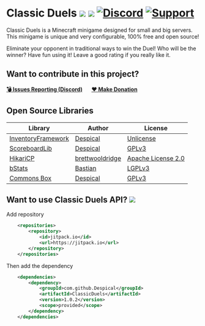 # Classic Duels [![](https://img.shields.io/badge/javadocs-latest-red.svg)](https://javadoc.jitpack.io/com/github/Despical/ClassicDuels/latest/javadoc/) [![](https://img.shields.io/badge/wiki-click-blue.svg)](https://github.com/Despical/ClassicDuels/wiki) [![Discord](https://img.shields.io/discord/719922452259668000.svg?color=7289DA&label=discord)](https://discord.gg/Vhyy4HA) [![Support](https://img.shields.io/badge/Patreon-Support-orange.svg?logo=Patreon)](https://www.patreon.com/despical)
Classic Duels is a Minecraft minigame designed for small and big servers. This minigame is unique and very configurable, 100% free and open source! 

Eliminate your opponent in traditional ways to win the Duel! Who will be the winner? Have fun using it! Leave a good rating if you really like it.

## Want to contribute in this project?
[**💣 Issues Reporting (Discord)**](https://discordapp.com/invite/Vhyy4HA)&nbsp;&nbsp;&nbsp;&nbsp;&nbsp;&nbsp;[**❤ Make Donation**](https://www.patreon.com/despical)

## Open Source Libraries
| Library                                                     | Author                                          | License                                                                    |
|-------------------------------------------------------------|-------------------------------------------------|----------------------------------------------------------------------------|
| [InventoryFramework](https://github.com/Despical/InventoryFramework/)   | [Despical](https://github.com/Despical) | [Unlicense](https://github.com/Despical/InventoryFramework/blob/master/LICENSE)        |
| [ScoreboardLib](https://github.com/Despical/Commons-Box/tree/master/src/main/java/me/despical/commonsbox/scoreboard) | [Despical](https://github.com/Despical)         | [GPLv3](https://github.com/Despical/Commons-Box/blob/master/LICENSE.md)    |
| [HikariCP](https://github.com/brettwooldridge/HikariCP)     | [brettwooldridge](https://github.com/brettwooldridge) | [Apache License 2.0](https://github.com/brettwooldridge/HikariCP/blob/dev/LICENSE) |
| [bStats](https://github.com/Bastian/bStats-Metrics)         | [Bastian](https://github.com/Bastian)           | [LGPLv3](https://github.com/Bastian/bStats-Metrics/blob/master/LICENSE)    |
| [Commons Box](https://github.com/Despical/Commons-Box)        | [Despical](https://github.com/Despical)             | [GPLv3](https://github.com/Despical/Commons-Box/blob/master/LICENSE.md)      |


## Want to use Classic Duels API? [![](https://jitpack.io/v/Despical/ClassicDuels.svg)](https://jitpack.io/#Despical/ClassicDuels)
Add repository
```xml
    <repositories>
        <repository>
            <id>jitpack.io</id>
            <url>https://jitpack.io</url>
        </repository>
    </repositories>
```
Then add the dependency
```xml
    <dependencies>
        <dependency>
            <groupId>com.github.Despical</groupId>
            <artifactId>ClassicDuels</artifactId>
            <version>1.0.2</version>
            <scope>provided</scope>
        </dependency>
    </dependencies>
```
